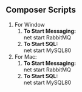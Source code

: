 ## Composer Scripts

<ol>
    <li>For Window
        <ol>
            <li><b>To Start Messaging:</b> <br> net start RabbitMQ</li>
            <li><b>To Start SQL:</b> <br> net start MySQL80</li>
        </ol>
    </li>
    <li>For Mac:
        <ol>
            <li><b>To Start Messaging:</b> <br> net start RabbitMQ</li>
            <li><b>To Start SQL:</b> <br> net start MySQL80</li>
        </ol>
    </li>
</ol>
